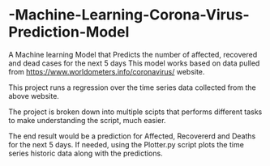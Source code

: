 # -Machine-Learning-Corona-Virus-Prediction-Model

A Machine learning Model that Predicts the number of affected, recovered and dead cases for the next 5 days
This model works based on data pulled from https://www.worldometers.info/coronavirus/ website.

This project runs a regression over the time series data collected from the above website.

The project is broken down into multiple scipts that performs different tasks to make understanding the script, much easier.

The end result would be a prediction for Affected, Recovererd and Deaths for the next 5 days.
If needed, using the Plotter.py script plots the time series historic data along with the predictions.
